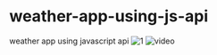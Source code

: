 # weather-app-using-js-api
weather app using javascript api
![1](https://user-images.githubusercontent.com/83516020/155508484-5ee95cc1-e905-4c90-a9fe-688e111888a4.png)
![video](https://user-images.githubusercontent.com/83516020/155508694-9d253e97-e63a-41c3-b890-ba32e01e2445.gif)

